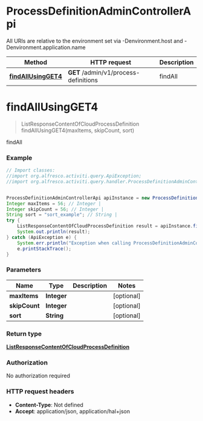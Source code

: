 # ProcessDefinitionAdminControllerApi

All URIs are relative to the environment set via -Denvironment.host and -Denvironment.application.name

Method | HTTP request | Description
------------- | ------------- | -------------
[**findAllUsingGET4**](ProcessDefinitionAdminControllerApi.md#findAllUsingGET4) | **GET** /admin/v1/process-definitions | findAll

<a name="findAllUsingGET4"></a>
# **findAllUsingGET4**
> ListResponseContentOfCloudProcessDefinition findAllUsingGET4(maxItems, skipCount, sort)

findAll

### Example
```java
// Import classes:
//import org.alfresco.activiti.query.ApiException;
//import org.alfresco.activiti.query.handler.ProcessDefinitionAdminControllerApi;


ProcessDefinitionAdminControllerApi apiInstance = new ProcessDefinitionAdminControllerApi();
Integer maxItems = 56; // Integer | 
Integer skipCount = 56; // Integer | 
String sort = "sort_example"; // String | 
try {
    ListResponseContentOfCloudProcessDefinition result = apiInstance.findAllUsingGET4(maxItems, skipCount, sort);
    System.out.println(result);
} catch (ApiException e) {
    System.err.println("Exception when calling ProcessDefinitionAdminControllerApi#findAllUsingGET4");
    e.printStackTrace();
}
```

### Parameters

Name | Type | Description  | Notes
------------- | ------------- | ------------- | -------------
 **maxItems** | **Integer**|  | [optional]
 **skipCount** | **Integer**|  | [optional]
 **sort** | **String**|  | [optional]

### Return type

[**ListResponseContentOfCloudProcessDefinition**](ListResponseContentOfCloudProcessDefinition.md)

### Authorization

No authorization required

### HTTP request headers

 - **Content-Type**: Not defined
 - **Accept**: application/json, application/hal+json

